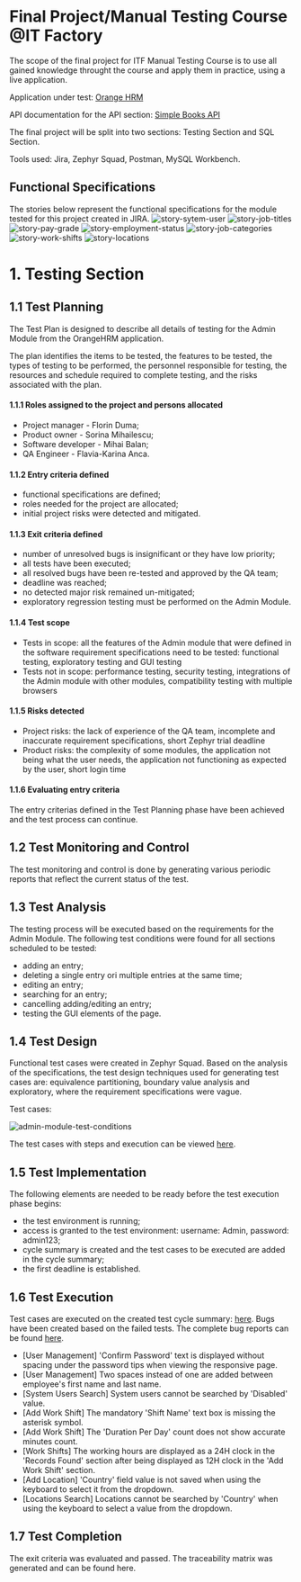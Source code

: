 # Final Project/Manual Testing Course @IT Factory

The scope of the final project for ITF Manual Testing Course is to use all gained knowledge throught the course and apply them in practice, using a live application.

Application under test: [Orange HRM](https://opensource-demo.orangehrmlive.com/web/index.php/auth/login)

API documentation for the API section: [Simple Books API](https://github.com/vdespa/introduction-to-postman-course/blob/main/simple-books-api.md)

The final project will be split into two sections: Testing Section and SQL Section.

Tools used: Jira, Zephyr Squad, Postman, MySQL Workbench.

## Functional Specifications

The stories below represent the functional specifications for the module tested for this project created in JIRA.
![story-sytem-user](https://github.com/Flavia-Karina-Anca/Final-Project-Manual-Testing-ITF/assets/126013931/2b38b29c-edf2-47da-97af-25de4746435b "User Management")
![story-job-titles](https://github.com/Flavia-Karina-Anca/Final-Project-Manual-Testing-ITF/assets/126013931/e6de112b-ac18-4d4f-83ea-5744cad65a50 "Job Titles")
![story-pay-grade](https://github.com/Flavia-Karina-Anca/Final-Project-Manual-Testing-ITF/assets/126013931/cc6e5ace-319f-4845-b316-fe3331505420 "Pay Grade")
![story-employment-status](https://github.com/Flavia-Karina-Anca/Final-Project-Manual-Testing-ITF/assets/126013931/e0fd3007-0b2a-40a5-9a93-370f3c0fc7d6 "Employment Status")
![story-job-categories](https://github.com/Flavia-Karina-Anca/Final-Project-Manual-Testing-ITF/assets/126013931/a8e23ce6-dda5-4da1-a003-20db2a8f49e9 "Job Categories")
![story-work-shifts](https://github.com/Flavia-Karina-Anca/Final-Project-Manual-Testing-ITF/assets/126013931/6c9fe238-fb2b-4c89-a28b-1ba07d70d1f5 "Work Shifts")
![story-locations](https://github.com/Flavia-Karina-Anca/Final-Project-Manual-Testing-ITF/assets/126013931/8992029d-5582-4e5b-8cb8-6b208a391431 "Locations")

# 1. Testing Section

## 1.1 Test Planning

The Test Plan is designed to describe all details of testing for the Admin Module from the OrangeHRM application.

The plan identifies the items to be tested, the features to be tested, the types of testing to be performed, the personnel responsible for testing, the resources and schedule required to complete testing, and the risks associated with the plan.

#### 1.1.1 Roles assigned to the project and persons allocated
- Project manager - Florin Duma;
- Product owner - Sorina Mihailescu;
- Software developer - Mihai Balan;
- QA Engineer - Flavia-Karina Anca.

#### 1.1.2 Entry criteria defined
- functional specifications are defined;
- roles needed for the project are allocated;
- initial project risks were detected and mitigated.

#### 1.1.3 Exit criteria defined
- number of unresolved bugs is insignificant or they have low priority;
- all tests have been executed;
- all resolved bugs have been re-tested and approved by the QA team;
- deadline was reached;
- no detected major risk remained un-mitigated;
- exploratory regression testing must be performed on the Admin Module.

#### 1.1.4 Test scope
- Tests in scope: all the features of the Admin module that were defined in the software requirement specifications need to be tested: functional testing, exploratory testing and GUI testing
- Tests not in scope: performance testing, security testing, integrations of the Admin module with other modules, compatibility testing with multiple browsers

#### 1.1.5 Risks detected
- Project risks: the lack of experience of the QA team, incomplete and inaccurate requirement specifications, short Zephyr trial deadline
- Product risks: the complexity of some modules, the application not being what the user needs, the application not functioning as expected by the user, short login time

#### 1.1.6 Evaluating entry criteria
The entry criterias defined in the Test Planning phase have been achieved and the test process can continue.

## 1.2 Test Monitoring and Control
The test monitoring and control is done by generating various periodic reports that reflect the current status of the test.

## 1.3 Test Analysis
The testing process will be executed based on the requirements for the Admin Module. The following test conditions were found for all sections scheduled to be tested:
- adding an entry;
- deleting a single entry ori multiple entries at the same time;
- editing an entry;
- searching for an entry;
- cancelling adding/editing an entry;
- testing the GUI elements of the page.

## 1.4 Test Design
Functional test cases were created in Zephyr Squad. Based on the analysis of the specifications, the test design techniques used for generating test cases are: equivalence partitioning, boundary value analysis and exploratory, where the requirement specifications were vague.

Test cases:

![admin-module-test-conditions](https://github.com/Flavia-Karina-Anca/Final-Project-Manual-Testing-ITF/assets/126013931/d6e85a48-2af2-4ab7-8cde-674378f3c052)

The test cases with steps and execution can be viewed [here](admin-module-test-case-execution.pdf).

## 1.5 Test Implementation
The following elements are needed to be ready before the test execution phase begins:
- the test environment is running;
- access is granted to the test environment: username: Admin, password: admin123;
- cycle summary is created and the test cases to be executed are added in the cycle summary;
- the first deadline is established.

## 1.6 Test Execution
Test cases are executed on the created test cycle summary: [here](admin-module-test-case-execution.pdf).
Bugs have been created based on the failed tests. The complete bug reports can be found [here](admin-module-bugs.pdf).
  - [User Management] 'Confirm Password' text is displayed without spacing under the password tips when viewing the responsive page.
  - [User Management] Two spaces instead of one are added between employee's first name and last name.
  - [System Users Search] System users cannot be searched by 'Disabled' value.
  - [Add Work Shift] The mandatory 'Shift Name' text box is missing the asterisk symbol.
  - [Add Work Shift] The 'Duration Per Day' count does not show accurate minutes count.
  - [Work Shifts] The working hours are displayed as a 24H clock in the 'Records Found' section after being displayed as 12H clock in the 'Add Work Shift' section.
  - [Add Location] 'Country' field value is not saved when using the keyboard to select it from the dropdown.
  - [Locations Search] Locations cannot be searched by 'Country' when using the keyboard to select a value from the dropdown.

## 1.7 Test Completion
The exit criteria was evaluated and passed.
The traceability matrix was generated and can be found here.



